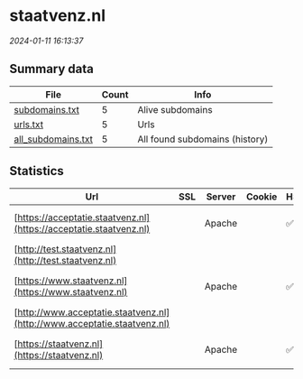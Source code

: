 # staatvenz.nl
*2024-01-11 16:13:37*
## Summary data
| File       | Count | Info |
|------------|-------|------|
|[subdomains.txt](/data/staatvenz.nl/subdomains.txt)|5|Alive subdomains|
|[urls.txt](/data/staatvenz.nl/urls.txt)|5|Urls|
|[all_subdomains.txt](/data/staatvenz.nl/all_subdomains.txt)|5|All found subdomains (history)|
## Statistics
| Url | SSL | Server | Cookie | HSTS | CSP | XFO | XXP | RP | Tech |Title |
|------------|-------|------|------|------|------|------|------|------|------|------|
|[https://acceptatie.staatvenz.nl](https://acceptatie.staatvenz.nl)| |Apache| |:white_check_mark: | | | |:white_check_mark: |Apache HTTP Serv...|webserver|
|[http://test.staatvenz.nl](http://test.staatvenz.nl)| || | | | | |:white_check_mark: |||
|[https://www.staatvenz.nl](https://www.staatvenz.nl)| |Apache| |:white_check_mark: | |:white_check_mark: | |:white_check_mark: |Apache HTTP Serv...|Home | De Staat...|
|[http://www.acceptatie.staatvenz.nl](http://www.acceptatie.staatvenz.nl)| || | | | | |:white_check_mark: |||
|[https://staatvenz.nl](https://staatvenz.nl)| |Apache| |:white_check_mark: | |:white_check_mark: | |:white_check_mark: |Apache HTTP Serv...|301 Moved Perman...|